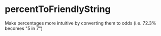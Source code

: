 # percentToFriendlyString
Make percentages more intuitive by converting them to odds (i.e. 72.3% becomes "5 in 7")
